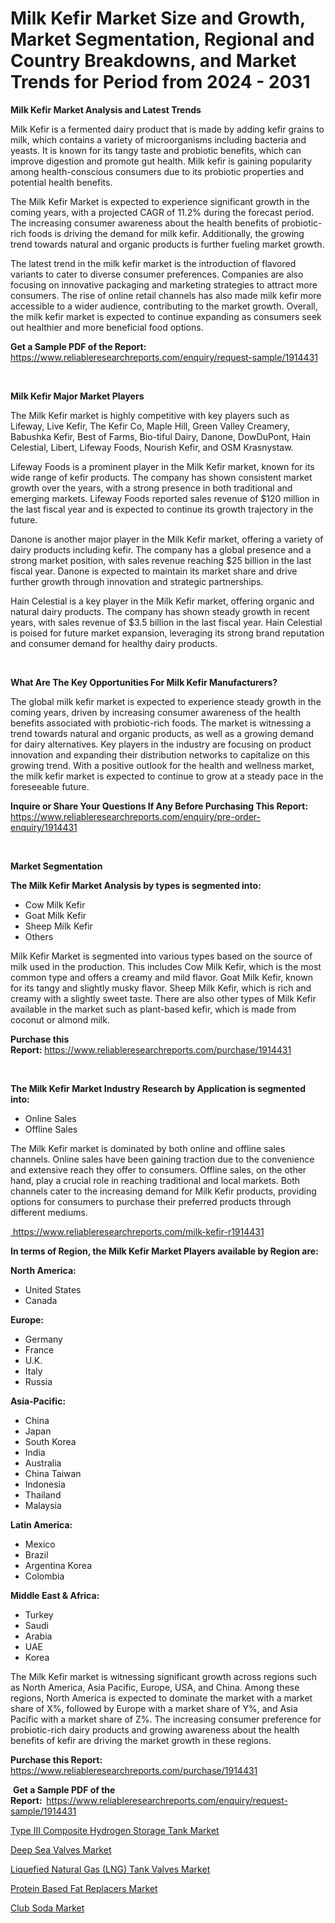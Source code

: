 <p><h1>Milk Kefir Market Size and Growth, Market Segmentation, Regional and Country Breakdowns, and Market Trends for Period from 2024 -  2031</h1></p><p><strong>Milk Kefir Market Analysis and Latest Trends</strong></p>
<p><p>Milk Kefir is a fermented dairy product that is made by adding kefir grains to milk, which contains a variety of microorganisms including bacteria and yeasts. It is known for its tangy taste and probiotic benefits, which can improve digestion and promote gut health. Milk kefir is gaining popularity among health-conscious consumers due to its probiotic properties and potential health benefits.</p><p>The Milk Kefir Market is expected to experience significant growth in the coming years, with a projected CAGR of 11.2% during the forecast period. The increasing consumer awareness about the health benefits of probiotic-rich foods is driving the demand for milk kefir. Additionally, the growing trend towards natural and organic products is further fueling market growth.</p><p>The latest trend in the milk kefir market is the introduction of flavored variants to cater to diverse consumer preferences. Companies are also focusing on innovative packaging and marketing strategies to attract more consumers. The rise of online retail channels has also made milk kefir more accessible to a wider audience, contributing to the market growth. Overall, the milk kefir market is expected to continue expanding as consumers seek out healthier and more beneficial food options.</p></p>
<p><strong>Get a Sample PDF of the Report:&nbsp;</strong> <a href="https://www.reliableresearchreports.com/enquiry/request-sample/1914431">https://www.reliableresearchreports.com/enquiry/request-sample/1914431</a></p>
<p>&nbsp;</p>
<p><strong>Milk Kefir Major Market Players</strong></p>
<p><p>The Milk Kefir market is highly competitive with key players such as Lifeway, Live Kefir, The Kefir Co, Maple Hill, Green Valley Creamery, Babushka Kefir, Best of Farms, Bio-tiful Dairy, Danone, DowDuPont, Hain Celestial, Libert, Lifeway Foods, Nourish Kefir, and OSM Krasnystaw.</p><p>Lifeway Foods is a prominent player in the Milk Kefir market, known for its wide range of kefir products. The company has shown consistent market growth over the years, with a strong presence in both traditional and emerging markets. Lifeway Foods reported sales revenue of $120 million in the last fiscal year and is expected to continue its growth trajectory in the future.</p><p>Danone is another major player in the Milk Kefir market, offering a variety of dairy products including kefir. The company has a global presence and a strong market position, with sales revenue reaching $25 billion in the last fiscal year. Danone is expected to maintain its market share and drive further growth through innovation and strategic partnerships.</p><p>Hain Celestial is a key player in the Milk Kefir market, offering organic and natural dairy products. The company has shown steady growth in recent years, with sales revenue of $3.5 billion in the last fiscal year. Hain Celestial is poised for future market expansion, leveraging its strong brand reputation and consumer demand for healthy dairy products.</p></p>
<p>&nbsp;</p>
<p><strong>What Are The Key Opportunities For Milk Kefir Manufacturers?</strong></p>
<p><p>The global milk kefir market is expected to experience steady growth in the coming years, driven by increasing consumer awareness of the health benefits associated with probiotic-rich foods. The market is witnessing a trend towards natural and organic products, as well as a growing demand for dairy alternatives. Key players in the industry are focusing on product innovation and expanding their distribution networks to capitalize on this growing trend. With a positive outlook for the health and wellness market, the milk kefir market is expected to continue to grow at a steady pace in the foreseeable future.</p></p>
<p><strong>Inquire or Share Your Questions If Any Before Purchasing This Report:</strong> <a href="https://www.reliableresearchreports.com/enquiry/pre-order-enquiry/1914431">https://www.reliableresearchreports.com/enquiry/pre-order-enquiry/1914431</a></p>
<p>&nbsp;</p>
<p><strong>Market Segmentation</strong></p>
<p><strong>The Milk Kefir Market Analysis by types is segmented into:</strong></p>
<p><ul><li>Cow Milk Kefir</li><li>Goat Milk Kefir</li><li>Sheep Milk Kefir</li><li>Others</li></ul></p>
<p><p>Milk Kefir Market is segmented into various types based on the source of milk used in the production. This includes Cow Milk Kefir, which is the most common type and offers a creamy and mild flavor. Goat Milk Kefir, known for its tangy and slightly musky flavor. Sheep Milk Kefir, which is rich and creamy with a slightly sweet taste. There are also other types of Milk Kefir available in the market such as plant-based kefir, which is made from coconut or almond milk.</p></p>
<p><strong>Purchase this Report:&nbsp;</strong><a href="https://www.reliableresearchreports.com/purchase/1914431">https://www.reliableresearchreports.com/purchase/1914431</a></p>
<p>&nbsp;</p>
<p><strong>The Milk Kefir Market Industry Research by Application is segmented into:</strong></p>
<p><ul><li>Online Sales</li><li>Offline Sales</li></ul></p>
<p><p>The Milk Kefir market is dominated by both online and offline sales channels. Online sales have been gaining traction due to the convenience and extensive reach they offer to consumers. Offline sales, on the other hand, play a crucial role in reaching traditional and local markets. Both channels cater to the increasing demand for Milk Kefir products, providing options for consumers to purchase their preferred products through different mediums.</p></p>
<p><a href="https://www.reliableresearchreports.com/milk-kefir-r1914431">&nbsp;https://www.reliableresearchreports.com/milk-kefir-r1914431</a></p>
<p><strong>In terms of Region, the Milk Kefir Market Players available by Region are:</strong></p>
<p>
    <p> <strong> North America: </strong>
        <ul>
            <li>United States</li>
            <li>Canada</li>
        </ul>
        </p> 
    <p> <strong> Europe: </strong>
        <ul>
            <li>Germany</li>
            <li>France</li>
            <li>U.K.</li>
            <li>Italy</li>
            <li>Russia</li>
        </ul>
        </p> 
    <p> <strong> Asia-Pacific: </strong>
        <ul>
            <li>China</li>
            <li>Japan</li>
            <li>South Korea</li>
            <li>India</li>
            <li>Australia</li>
            <li>China Taiwan</li>
            <li>Indonesia</li>
            <li>Thailand</li>
            <li>Malaysia</li>
        </ul>
        </p> 
    <p> <strong> Latin America: </strong>
        <ul>
            <li>Mexico</li>
            <li>Brazil</li>
            <li>Argentina Korea</li>
            <li>Colombia</li>
        </ul>
        </p> 
    <p> <strong> Middle East & Africa: </strong>
        <ul>
            <li>Turkey</li>
            <li>Saudi</li>
            <li>Arabia</li>
            <li>UAE</li>
            <li>Korea</li>
        </ul>
    </p>
    </p>
<p><p>The Milk Kefir market is witnessing significant growth across regions such as North America, Asia Pacific, Europe, USA, and China. Among these regions, North America is expected to dominate the market with a market share of X%, followed by Europe with a market share of Y%, and Asia Pacific with a market share of Z%. The increasing consumer preference for probiotic-rich dairy products and growing awareness about the health benefits of kefir are driving the market growth in these regions.</p></p>
<p><strong>Purchase this Report: </strong><a href="https://www.reliableresearchreports.com/purchase/1914431">https://www.reliableresearchreports.com/purchase/1914431</a></p>
<p>&nbsp;<strong>Get a Sample PDF of the Report:&nbsp;&nbsp;</strong><a href="https://www.reliableresearchreports.com/enquiry/request-sample/1914431">https://www.reliableresearchreports.com/enquiry/request-sample/1914431</a></p>
<p><strong></strong></p>
<p><p><a href="https://issuu.com/reportprime-2/docs/type-iii-composite-hydrogen-storage-tank-market-si">Type III Composite Hydrogen Storage Tank Market</a></p><p><a href="https://issuu.com/reportprime-2/docs/deep-sea-valves-market-size-2030.pptx">Deep Sea Valves Market</a></p><p><a href="https://issuu.com/reportprime-2/docs/liquefied-natural-gas-lng-tank-valves-market-size-">Liquefied Natural Gas (LNG) Tank Valves Market</a></p><p><a href="https://github.com/sydneyHley85/Market-Research-Report-List-1/blob/main/protein-based-fat-replacers-market.md">Protein Based Fat Replacers Market</a></p><p><a href="https://github.com/trameciabutler45/Market-Research-Report-List-1/blob/main/club-soda-market.md">Club Soda Market</a></p></p>